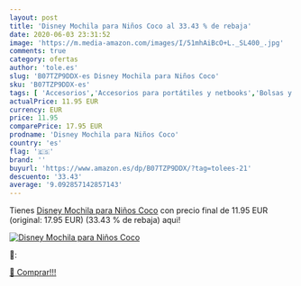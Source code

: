 ```yaml
---
layout: post
title: 'Disney Mochila para Niños Coco al 33.43 % de rebaja'
date: 2020-06-03 23:31:52
image: 'https://m.media-amazon.com/images/I/51mhAiBcO+L._SL400_.jpg'
comments: true
category: ofertas
author: 'tole.es'
slug: 'B07TZP9DDX-es Disney Mochila para Niños Coco'
sku: 'B07TZP9DDX-es'
tags: [ 'Accesorios','Accesorios para portátiles y netbooks','Bolsas y fundas para portátiles y netbooks','Bolígrafos, lápices y útiles de escritura','Fundas blandas para portátiles y netbooks','Informática','Oficina y papelería','Rotuladores permanentes','Rotuladores y subrayadores','mochila', ]
actualPrice: 11.95 EUR
currency: EUR
price: 11.95
comparePrice: 17.95 EUR
prodname: 'Disney Mochila para Niños Coco'
country: 'es'
flag: '🇪🇸'
brand: ''
buyurl: 'https://www.amazon.es/dp/B07TZP9DDX/?tag=tolees-21'
descuento: '33.43'
average: '9.092857142857143'
---
```


Tienes [Disney Mochila para Niños Coco](https://www.amazon.es/dp/B07TZP9DDX/?tag=tolees-21) con precio final de  11.95 EUR (original: 17.95 EUR) (33.43 %  de rebaja) aqui!

[![Disney Mochila para Niños Coco](https://m.media-amazon.com/images/I/51mhAiBcO+L._SL400_.jpg)](https://www.amazon.es/dp/B07TZP9DDX/?tag=tolees-21)

🔎:


[🛒 Comprar!!!](https://www.amazon.es/dp/B07TZP9DDX/?tag=tolees-21)
